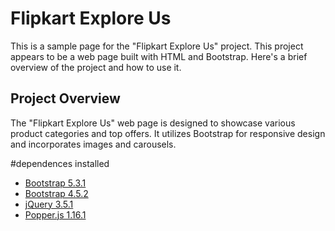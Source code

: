 # Flipkart Explore Us

This is a sample page for the "Flipkart Explore Us" project. This project appears to be a web page built with HTML and Bootstrap. 
Here's a brief overview of the project and how to use it.

## Project Overview

The "Flipkart Explore Us" web page is designed to showcase various product categories and top offers.
It utilizes Bootstrap for responsive design and incorporates images and carousels.

#dependences installed 
- [Bootstrap 5.3.1](https://getbootstrap.com)
- [Bootstrap 4.5.2](https://getbootstrap.com)
- [jQuery 3.5.1](https://jquery.com)
- [Popper.js 1.16.1](https://popper.js.org)

